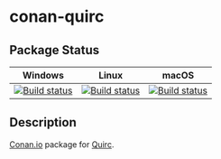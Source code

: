 # conan-quirc

## Package Status

| Windows | Linux | macOS |
|:-------:|:-----:|:-----:|
|[![Build status](https://ci.appveyor.com/api/projects/status/l9kp9vaqvmf9n9h7/branch/testing%2F1.1?svg=true)](https://ci.appveyor.com/project/SpaceIm/conan-quirc)|[![Build status](https://github.com/SpaceIm/conan-quirc/workflows/.github/workflows/linux.yml/badge.svg?branch=testing%2F1.1)](https://github.com/SpaceIm/conan-quirc/actions/workflows/linux.yml?query=branch%3Atesting%2F1.1)|[![Build status](https://github.com/SpaceIm/conan-quirc/workflows/.github/workflows/macos.yml/badge.svg?branch=testing%2F1.1)](https://github.com/SpaceIm/conan-quirc/actions/workflows/macos.yml?query=branch%3Atesting%2F1.1)|

## Description

[Conan.io](https://conan.io) package for [Quirc](https://github.com/dlbeer/quirc).
